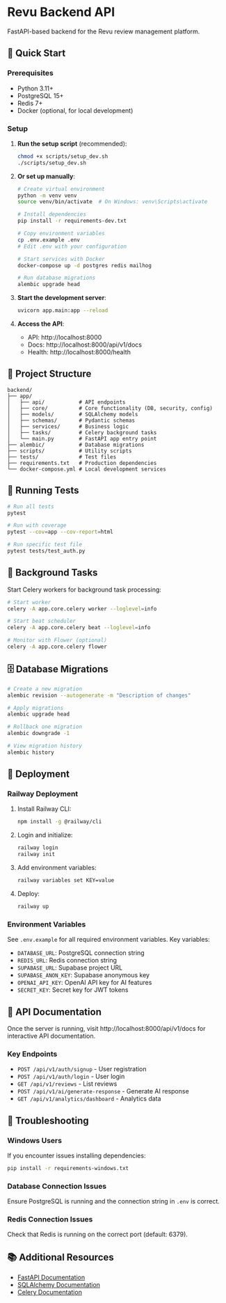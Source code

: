 # Revu Backend API

FastAPI-based backend for the Revu review management platform.

## 🚀 Quick Start

### Prerequisites
- Python 3.11+
- PostgreSQL 15+
- Redis 7+
- Docker (optional, for local development)

### Setup

1. **Run the setup script** (recommended):
   ```bash
   chmod +x scripts/setup_dev.sh
   ./scripts/setup_dev.sh
   ```

2. **Or set up manually**:
   ```bash
   # Create virtual environment
   python -m venv venv
   source venv/bin/activate  # On Windows: venv\Scripts\activate

   # Install dependencies
   pip install -r requirements-dev.txt

   # Copy environment variables
   cp .env.example .env
   # Edit .env with your configuration

   # Start services with Docker
   docker-compose up -d postgres redis mailhog

   # Run database migrations
   alembic upgrade head
   ```

3. **Start the development server**:
   ```bash
   uvicorn app.main:app --reload
   ```

4. **Access the API**:
   - API: http://localhost:8000
   - Docs: http://localhost:8000/api/v1/docs
   - Health: http://localhost:8000/health

## 📁 Project Structure

```
backend/
├── app/
│   ├── api/           # API endpoints
│   ├── core/          # Core functionality (DB, security, config)
│   ├── models/        # SQLAlchemy models
│   ├── schemas/       # Pydantic schemas
│   ├── services/      # Business logic
│   ├── tasks/         # Celery background tasks
│   └── main.py        # FastAPI app entry point
├── alembic/           # Database migrations
├── scripts/           # Utility scripts
├── tests/             # Test files
├── requirements.txt   # Production dependencies
└── docker-compose.yml # Local development services
```

## 🧪 Running Tests

```bash
# Run all tests
pytest

# Run with coverage
pytest --cov=app --cov-report=html

# Run specific test file
pytest tests/test_auth.py
```

## 🔧 Background Tasks

Start Celery workers for background task processing:

```bash
# Start worker
celery -A app.core.celery worker --loglevel=info

# Start beat scheduler
celery -A app.core.celery beat --loglevel=info

# Monitor with Flower (optional)
celery -A app.core.celery flower
```

## 🗄️ Database Migrations

```bash
# Create a new migration
alembic revision --autogenerate -m "Description of changes"

# Apply migrations
alembic upgrade head

# Rollback one migration
alembic downgrade -1

# View migration history
alembic history
```

## 🚀 Deployment

### Railway Deployment

1. Install Railway CLI:
   ```bash
   npm install -g @railway/cli
   ```

2. Login and initialize:
   ```bash
   railway login
   railway init
   ```

3. Add environment variables:
   ```bash
   railway variables set KEY=value
   ```

4. Deploy:
   ```bash
   railway up
   ```

### Environment Variables

See `.env.example` for all required environment variables. Key variables:

- `DATABASE_URL`: PostgreSQL connection string
- `REDIS_URL`: Redis connection string
- `SUPABASE_URL`: Supabase project URL
- `SUPABASE_ANON_KEY`: Supabase anonymous key
- `OPENAI_API_KEY`: OpenAI API key for AI features
- `SECRET_KEY`: Secret key for JWT tokens

## 📝 API Documentation

Once the server is running, visit http://localhost:8000/api/v1/docs for interactive API documentation.

### Key Endpoints

- `POST /api/v1/auth/signup` - User registration
- `POST /api/v1/auth/login` - User login
- `GET /api/v1/reviews` - List reviews
- `POST /api/v1/ai/generate-response` - Generate AI response
- `GET /api/v1/analytics/dashboard` - Analytics data

## 🐛 Troubleshooting

### Windows Users
If you encounter issues installing dependencies:
```bash
pip install -r requirements-windows.txt
```

### Database Connection Issues
Ensure PostgreSQL is running and the connection string in `.env` is correct.

### Redis Connection Issues
Check that Redis is running on the correct port (default: 6379).

## 📚 Additional Resources

- [FastAPI Documentation](https://fastapi.tiangolo.com/)
- [SQLAlchemy Documentation](https://docs.sqlalchemy.org/)
- [Celery Documentation](https://docs.celeryproject.org/)